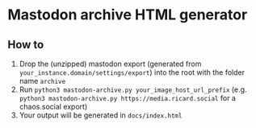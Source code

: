 # Mastodon archive HTML generator

## How to

1. Drop the (unzipped) mastodon export (generated from `your_instance.domain/settings/export`) into the root with the folder name `archive`
2. Run `python3 mastodon-archive.py your_image_host_url_prefix` (e.g. `python3 mastodon-archive.py https://media.ricard.social` for a chaos.social export)
3. Your output will be generated in `docs/index.html`
